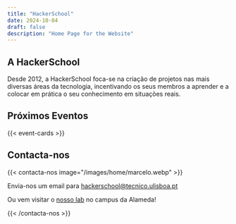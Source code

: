 ```yaml
---
title: "HackerSchool"
date: 2024-10-04
draft: false
description: "Home Page for the Website"
---
```


## A HackerSchool

Desde 2012, a HackerSchool foca-se na criação de projetos nas mais diversas áreas da tecnologia, incentivando os seus membros a aprender e a colocar em prática o seu conhecimento em situações reais.

<!-- Event section here -->
## Próximos Eventos


{{< event-cards >}}

## Contacta-nos

{{< contacta-nos image="/images/home/marcelo.webp" >}}

Envia-nos um email para [hackerschool@tecnico.ulisboa.pt](mailto:hackerschool@tecnico.ulisboa.pt)

Ou vem visitar o [nosso lab](https://maps.app.goo.gl/T966C9nUFxdraC9o7) no campus da Alameda!


{{< /contacta-nos >}}

